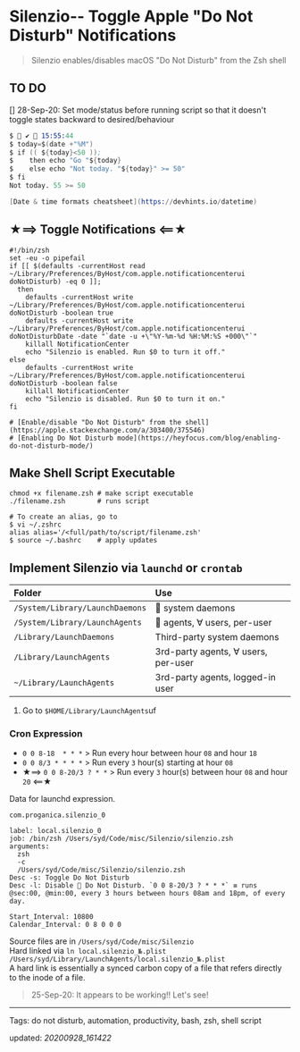 # Silenzio-- Toggle Apple "Do Not Disturb" Notifications

> Silenzio enables/disables macOS "Do Not Disturb" from the Zsh shell

## TO DO

[] 28-Sep-20: Set mode/status before running script so that it doesn't toggle states backward to desired/behaviour


```s
$  ✔  15:55:44
$ today=$(date +"%M")
$ if (( ${today}<50 ));
$    then echo "Go "${today}
$    else echo "Not today. "${today}" >= 50"
$ fi
Not today. 55 >= 50

[Date & time formats cheatsheet](https://devhints.io/datetime)
```

    
## ★==> Toggle Notifications <==★

```shell
#!/bin/zsh
set -eu -o pipefail
if [[ $(defaults -currentHost read ~/Library/Preferences/ByHost/com.apple.notificationcenterui doNotDisturb) -eq 0 ]];
  then
    defaults -currentHost write ~/Library/Preferences/ByHost/com.apple.notificationcenterui doNotDisturb -boolean true
    defaults -currentHost write ~/Library/Preferences/ByHost/com.apple.notificationcenterui doNotDisturbDate -date "`date -u +\"%Y-%m-%d %H:%M:%S +000\"`"
    killall NotificationCenter
    echo "Silenzio is enabled. Run $0 to turn it off."
else
    defaults -currentHost write ~/Library/Preferences/ByHost/com.apple.notificationcenterui doNotDisturb -boolean false
    killall NotificationCenter
    echo "Silenzio is disabled. Run $0 to turn it on."
fi

# [Enable/disable "Do Not Disturb" from the shell](https://apple.stackexchange.com/a/303400/375546)
# [Enabling Do Not Disturb mode](https://heyfocus.com/blog/enabling-do-not-disturb-mode/)
```

## Make Shell Script Executable

```shell
chmod +x filename.zsh # make script executable
./filename.zsh        # runs script

# To create an alias, go to
$ vi ~/.zshrc
alias alias='/<full/path/to/script/filename.zsh'
$ source ~/.bashrc    # apply updates
```

## Implement Silenzio via `launchd` or `crontab`

| Folder                        | Use                                 |
|:------------------------------|:------------------------------------|
| `/System/Library/LaunchDaemons` |  system daemons                    |
| `/System/Library/LaunchAgents`  |  agents, ∀ users, per-user         |
| `/Library/LaunchDaemons`        | Third-party system daemons          |
| `/Library/LaunchAgents`         | 3rd-party agents, ∀ users, per-user |
| `~/Library/LaunchAgents`        | 3rd-party agents, logged-in user    |

1. Go to `$HOME/Library/LaunchAgents`uf

### Cron Expression

- `0 0 8-18  * * *`   > Run every hour between hour `08` and hour `18`
- `0 0 8/3 * * * *`    > Run every `3` hour(s) starting at hour `08`
- ★==> `0 0 8-20/3 ? * *` > Run every `3` hour(s) between hour `08` and hour `20` <==★

Data for launchd expression.

```shell
com.proganica.silenzio_0

label: local.silenzio_0
job: /bin/zsh /Users/syd/Code/misc/Silenzio/silenzio.zsh
arguments:
  zsh
  -c
  /Users/syd/Code/misc/Silenzio/silenzio.zsh
Desc -s: Toggle Do Not Disturb
Desc -l: Disable  Do Not Disturb. `0 0 8-20/3 ? * * *` ≡ runs @sec:00, @min:00, every 3 hours between hours 08am and 18pm, of every day.

Start_Interval: 10800
Calendar_Interval: 0 8 0 0 0
```

Source files are in `/Users/syd/Code/misc/Silenzio`  
Hard linked via `ln local.silenzio_№.plist /Users/syd/Library/LaunchAgents/local.silenzio_№.plist`  
A hard link is essentially a synced carbon copy of a file that refers directly to the inode of a file.

> 25-Sep-20: It appears to be working!! Let's see!

<!--- RESOURCES & SOURCES -->

* * *
Tags: do not disturb, automation, productivity, bash, zsh, shell script

updated: *20200928_161422*

[1]: https://support.apple.com/lt-lt/guide/terminal/apdc6c1077b-5d5d-4d35-9c19-60f2397b2369/mac "launchd - script management"
[2]: https://www.pantz.org/software/cron/croninfo.html "Cron and Crontab"
[3]: https://alvinalexander.com/mac-os-x/mac-osx-startup-crontab-launchd-jobs/ "macOS crontab, launchd"
[4]: https://developer.apple.com/library/archive/documentation/MacOSX/Conceptual/BPSystemStartup/Chapters/CreatingLaunchdJobs.html "Creating Launch Daemons and Agents"
[5]: https://www.launchd.info/ "A launchd Tutorial"
[6]: https://medium.com/swlh/how-to-use-launchd-to-run-services-in-macos-b972ed1e352 "How to Use launchd to Run Services in macOS"
[7]: https://robservatory.com/goodbye-cron-task-hello-launchd-agent/ "Goodbye cron task, hello launchd agent"
[8]: https://codedmemes.com/lib/replacing-cron-jobs-with-launchd/ "Replacing Cron Jobs With Launchd on OS X"
[9]: https://developer.apple.com/library/archive/documentation/MacOSX/Conceptual/BPSystemStartup/Chapters/ScheduledJobs.html "Scheduling Timed Jobs"
[10]: https://blog.jan-ahrens.eu/2017/01/13/cron-is-dead-long-live-launchd.html "cron is dead, long live launchd!"
[11]: http://www.paullegato.com/blog/launchctl-cron/ "Launchctl vs Cron: You’ve Got To Be Kidding Me"
[12]: https://www.freeformatter.com/cron-expression-generator-quartz.html "Cron Expression Generator and Describer"
[13]: https://askubuntu.com/questions/229589/how-to-make-a-file-e-g-a-sh-script-executable-so-it-can-be-run-from-a-termi "executable script"
[14]: http://launched.zerowidth.com/ "launchd.plist generator"
[15]: https://codebeautify.org/xmlvalidator/ "XML Validator"
[16]: https://macadmins.psu.edu/files/2012/11/psumacconf2012-launchd.pdf "Getting Started with launchd"
[17]: https://medium.com/swlh/how-to-use-launchd-to-run-services-in-macos-b972ed1e352 "How to Use launchd to Run Services in macOS"

